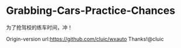 # Grabbing-Cars-Practice-Chances
为了抢驾校的练车时间，冲！

Origin-version url:https://github.com/cluic/wxauto
Thanks!@cluic
